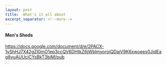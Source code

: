 ```yaml
---
layout: post
title:  What's it all about
excerpt_separator: <!--more-->
---
```


#### Men's Sheds

https://docs.google.com/document/d/e/2PACX-1vShHJ7X42gZI0mO1ep3ccQV6DHtkZ6jWblmyoroiQDajV9K6xwoees0JidEag8yuAUUciCYsBkT3biM/pub




